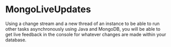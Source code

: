 # MongoLiveUpdates
Using a change stream and a new thread of an instance to be able to run other tasks asynchronously using Java and MongoDB, you will be able to get live feedback in the console for whatever changes are made within your database.

